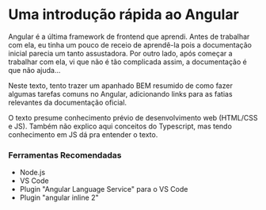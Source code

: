 # Uma introdução rápida ao Angular

Angular é a última framework de frontend que aprendi. Antes de trabalhar com ela, eu tinha um pouco de receio de aprendê-la pois a documentação inicial parecia um tanto assustadora. Por outro lado, após começar a trabalhar com ela, vi que não é tão complicada assim, a documentação é que não ajuda...

Neste texto, tento trazer um apanhado BEM resumido de como fazer algumas tarefas comuns no Angular, adicionando links para as fatias relevantes da documentação oficial.

O texto presume conhecimento prévio de desenvolvimento web \(HTML/CSS e JS\). Também não explico aqui conceitos do Typescript, mas tendo conhecimento em JS dá pra entender o texto.

### Ferramentas Recomendadas

* Node.js
* VS Code
* Plugin "Angular Language Service" para o VS Code
* Plugin "angular inline 2"

